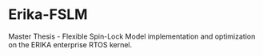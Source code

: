 # Erika-FSLM
Master Thesis - Flexible Spin-Lock Model implementation and optimization on the ERIKA enterprise RTOS kernel.
